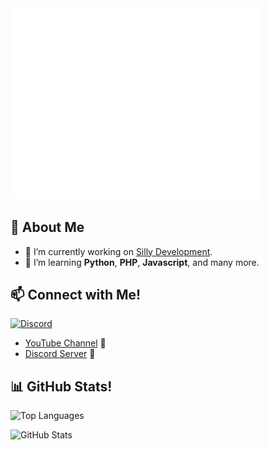 
<img src="/github-metrics.svg" alt="Metrics" width="400">

## 👋 About Me

- 🔭 I’m currently working on [Silly Development](https://discord.gg/sillydev).
- 🌱 I’m learning **Python**, **PHP**, **Javascript**, and many more.

## 📫 Connect with Me!

<a href="https://discord.com/channels/@me/763471049894527006">
  <img src="https://discord.c99.nl/widget/theme-2/763471049894527006.png" alt="Discord" />
</a>

- [YouTube Channel](https://www.youtube.com/thegamer3514) 🎥
- [Discord Server](https://discord.gg/sillydev) 💬

## 📊 GitHub Stats!

<p>
  <img src="https://github-readme-stats.vercel.app/api/top-langs?username=thegamer3514&show_icons=true&locale=en&layout=compact&theme=radical" alt="Top Languages" />
</p>
<p>
  <img src="https://github-readme-stats.vercel.app/api?username=thegamer3514&show_icons=true&locale=en&theme=radical" alt="GitHub Stats" />
</p>
